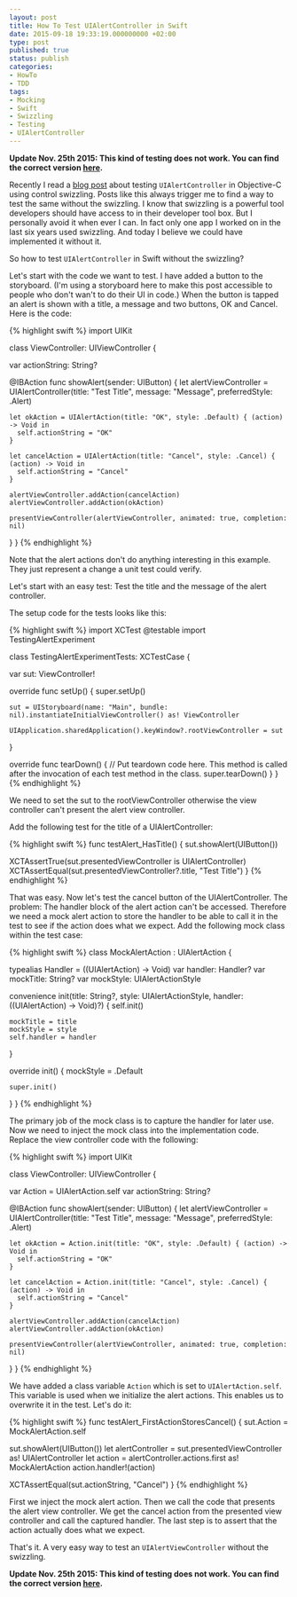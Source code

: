 ```yaml
---
layout: post
title: How To Test UIAlertController in Swift
date: 2015-09-18 19:33:19.000000000 +02:00
type: post
published: true
status: publish
categories:
- HowTo
- TDD
tags:
- Mocking
- Swift
- Swizzling
- Testing
- UIAlertController
---
```

**Update Nov. 25th 2015: This kind of testing does not work. You can
find the correct version
[here](http://swiftandpainless.com/correction-on-testing-uialertcontroller/).**

Recently I read a [blog
post](http://qualitycoding.org/testing-uialertcontrollers/) about
testing `UIAlertController` in
Objective-C using control swizzling. Posts like this always trigger me
to find a way to test the same without the swizzling. I know that
swizzling is a powerful tool developers should have access to in their
developer tool box. But I personally avoid it when ever I can. In fact
only one app I worked on in the last six years used swizzling. And today
I believe we could have implemented it without it.

So how to test `UIAlertController` in
Swift without the swizzling?
<!--more-->

Let's start with the code we want to test. I have added a button to the
storyboard. (I'm using a storyboard here to make this post accessible to
people who don't wan't to do their UI in code.) When the button is
tapped an alert is shown with a title, a message and two buttons, OK and
Cancel. Here is the code:

{% highlight swift %}
import UIKit

class ViewController: UIViewController {
  
  var actionString: String?
  
  @IBAction func showAlert(sender: UIButton) {
    let alertViewController = UIAlertController(title: "Test Title", message: "Message", preferredStyle: .Alert)
    
    let okAction = UIAlertAction(title: "OK", style: .Default) { (action) -> Void in
      self.actionString = "OK"
    }
    
    let cancelAction = UIAlertAction(title: "Cancel", style: .Cancel) { (action) -> Void in
      self.actionString = "Cancel"
    }
    
    alertViewController.addAction(cancelAction)
    alertViewController.addAction(okAction)
    
    presentViewController(alertViewController, animated: true, completion: nil)
  }
}
{% endhighlight %}

Note that the alert actions don't do anything interesting in this
example. They just represent a change a unit test could verify.

Let's start with an easy test: Test the title and the message of the
alert controller.

The setup code for the tests looks like this:

{% highlight swift %}
import XCTest
@testable import TestingAlertExperiment

class TestingAlertExperimentTests: XCTestCase {
  
  var sut: ViewController!
  
  override func setUp() {
    super.setUp()
  
    sut = UIStoryboard(name: "Main", bundle: nil).instantiateInitialViewController() as! ViewController
    
    UIApplication.sharedApplication().keyWindow?.rootViewController = sut
  }
  
  override func tearDown() {
    // Put teardown code here. This method is called after the invocation of each test method in the class.
    super.tearDown()
  }
}
{% endhighlight %}

We need to set the sut to the rootViewController otherwise the view
controller can't present the alert view controller.

Add the following test for the title of a UIAlertController:

{% highlight swift %}
func testAlert_HasTitle() {
  sut.showAlert(UIButton())
    
  XCTAssertTrue(sut.presentedViewController is UIAlertController)
  XCTAssertEqual(sut.presentedViewController?.title, "Test Title")
}
{% endhighlight %}

That was easy. Now let's test the cancel button of the
UIAlertController. The problem: The handler block of the alert action
can't be accessed. Therefore we need a mock alert action to store the
handler to be able to call it in the test to see if the action does what
we expect. Add the following mock class within the test case:

{% highlight swift %}
class MockAlertAction : UIAlertAction {
  
  typealias Handler = ((UIAlertAction) -> Void)
  var handler: Handler?
  var mockTitle: String?
  var mockStyle: UIAlertActionStyle
  
  convenience init(title: String?, style: UIAlertActionStyle, handler: ((UIAlertAction) -> Void)?) {
    self.init()
    
    mockTitle = title
    mockStyle = style
    self.handler = handler
  }
  
  override init() {
    mockStyle = .Default
    
    super.init()
  }
}
{% endhighlight %}

The primary job of the mock class is to capture the handler for later
use. Now we need to inject the mock class into the implementation code.
Replace the view controller code with the following:

{% highlight swift %}
import UIKit

class ViewController: UIViewController {
  
  var Action = UIAlertAction.self
  var actionString: String?
  
  @IBAction func showAlert(sender: UIButton) {
    let alertViewController = UIAlertController(title: "Test Title", message: "Message", preferredStyle: .Alert)
    
    let okAction = Action.init(title: "OK", style: .Default) { (action) -> Void in
      self.actionString = "OK"
    }
    
    let cancelAction = Action.init(title: "Cancel", style: .Cancel) { (action) -> Void in
      self.actionString = "Cancel"
    }
    
    alertViewController.addAction(cancelAction)
    alertViewController.addAction(okAction)
    
    presentViewController(alertViewController, animated: true, completion: nil)
  }
}
{% endhighlight %}

We have added a class variable `Action` which is set
to `UIAlertAction.self`.
This variable is used when we initialize the alert actions. This enables
us to overwrite it in the test. Let's do it:

{% highlight swift %}
func testAlert_FirstActionStoresCancel() {
  sut.Action = MockAlertAction.self
  
  sut.showAlert(UIButton())
  let alertController = sut.presentedViewController as! UIAlertController
  let action = alertController.actions.first as! MockAlertAction
  action.handler!(action)
  
  XCTAssertEqual(sut.actionString, "Cancel")
}
{% endhighlight %}

First we inject the mock alert action. Then we call the code that
presents the alert view controller. We get the cancel action from the
presented view controller and call the captured handler. The last step
is to assert that the action actually does what we expect.

That's it. A very easy way to test an `UIAlertViewController` without the
swizzling.

**Update Nov. 25th 2015: This kind of testing does not work. You can
find the correct version
[here](http://swiftandpainless.com/correction-on-testing-uialertcontroller/).**
